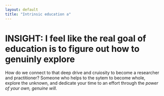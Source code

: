 ```yaml
---
layout: default
title: "Intrinsic education a"
---
```


# INSIGHT: I feel like the real goal of education is to figure out how to genuinly explore

How do we connect to that deep drive and cruiosity to become a researcher and practitioner? Someone who helps to the sytem to become whole, explore the unknown, and dedicate your time to an effort through the *power of your own, genuine will.*